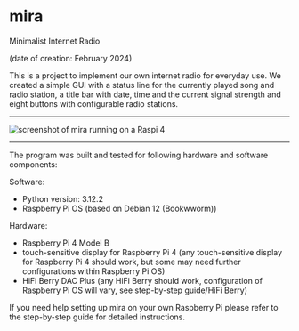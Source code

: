 
# mira
Minimalist Internet Radio

(date of creation: February 2024)

This is a project to implement our own internet radio for everyday use. We created a simple GUI with a status line for the currently played song and radio station, a title bar with date, time and the current signal strength and eight buttons with configurable radio stations.

___

![screenshot of mira running on a Raspi 4](/screenshots/ "GUI of mira")

___

The program was built and tested for following hardware and software components:

Software:

- Python version: 3.12.2
- Raspberry Pi OS (based on Debian 12 (Bookwworm))

Hardware:
- Raspberry Pi 4 Model B
- touch-sensitive display for Raspberry Pi 4 (any touch-sensitive display for Raspberry Pi 4 should work, but some may need further configurations within Raspberry Pi OS)
- HiFi Berry DAC Plus (any HiFi Berry should work, configuration of Raspberry Pi OS will vary, see step-by-step guide/HiFi Berry)


If you need help setting up mira on your own Raspberry Pi please refer to the step-by-step guide for detailed instructions.

